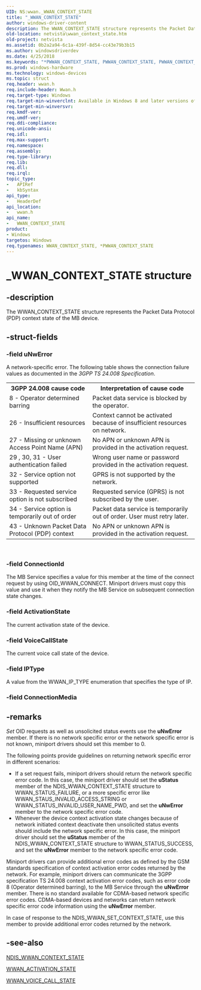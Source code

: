 ```yaml
---
UID: NS:wwan._WWAN_CONTEXT_STATE
title: "_WWAN_CONTEXT_STATE"
author: windows-driver-content
description: The WWAN_CONTEXT_STATE structure represents the Packet Data Protocol (PDP) context state of the MB device.
old-location: netvista\wwan_context_state.htm
old-project: netvista
ms.assetid: 0b2a2a94-6c1a-439f-8d54-cc43e79b3b15
ms.author: windowsdriverdev
ms.date: 4/25/2018
ms.keywords: "*PWWAN_CONTEXT_STATE, PWWAN_CONTEXT_STATE, PWWAN_CONTEXT_STATE structure pointer [Network Drivers Starting with Windows Vista], WWAN_CONTEXT_STATE, WWAN_CONTEXT_STATE structure [Network Drivers Starting with Windows Vista], WwanRef_ff03afab-0fc4-4469-8a2d-f5d2a770f08d.xml, _WWAN_CONTEXT_STATE, netvista.wwan_context_state, wwan/PWWAN_CONTEXT_STATE, wwan/WWAN_CONTEXT_STATE"
ms.prod: windows-hardware
ms.technology: windows-devices
ms.topic: struct
req.header: wwan.h
req.include-header: Wwan.h
req.target-type: Windows
req.target-min-winverclnt: Available in Windows 8 and later versions of Windows.
req.target-min-winversvr: 
req.kmdf-ver: 
req.umdf-ver: 
req.ddi-compliance: 
req.unicode-ansi: 
req.idl: 
req.max-support: 
req.namespace: 
req.assembly: 
req.type-library: 
req.lib: 
req.dll: 
req.irql: 
topic_type:
-	APIRef
-	kbSyntax
api_type:
-	HeaderDef
api_location:
-	wwan.h
api_name:
-	WWAN_CONTEXT_STATE
product:
- Windows
targetos: Windows
req.typenames: WWAN_CONTEXT_STATE, *PWWAN_CONTEXT_STATE
---
```


# _WWAN_CONTEXT_STATE structure


## -description


The WWAN_CONTEXT_STATE structure represents the Packet Data Protocol (PDP) context state of the MB
  device.


## -struct-fields




### -field uNwError

A network-specific error. The following table shows the connection failure values as documented in
     the 
     <i>3GPP TS 24.008 Specification</i>.
     

<table>
<tr>
<th>3GPP 24.008 cause code</th>
<th>Interpretation of cause code</th>
</tr>
<tr>
<td>
8 - Operator determined barring

</td>
<td>
Packet data service is blocked by the operator.

</td>
</tr>
<tr>
<td>
26 - Insufficient resources

</td>
<td>
Context cannot be activated because of insufficient resources on network.

</td>
</tr>
<tr>
<td>
27 - Missing or unknown Access Point Name (APN)

</td>
<td>
No APN or unknown APN is provided in the activation request.

</td>
</tr>
<tr>
<td>
29 , 30, 31 - User authentication failed

</td>
<td>
Wrong user name or password provided in the activation request.

</td>
</tr>
<tr>
<td>
32 - Service option not supported

</td>
<td>
GPRS is not supported by the network.

</td>
</tr>
<tr>
<td>
33 - Requested service option is not subscribed

</td>
<td>
Requested service (GPRS) is not subscribed by the user.

</td>
</tr>
<tr>
<td>
34 - Service option is temporarily out of order

</td>
<td>
Packet data service is temporarily out of order. User must retry later.

</td>
</tr>
<tr>
<td>
43 - Unknown Packet Data Protocol (PDP) context

</td>
<td>
No APN or unknown APN is provided in the activation request.

</td>
</tr>
</table>
 


### -field ConnectionId

The MB Service specifies a value for this member at the time of the connect request by using
     OID_WWAN_CONNECT. Miniport drivers must copy this value and use it when they notify the MB Service on
     subsequent connection state changes.


### -field ActivationState

The current activation state of the device.


### -field VoiceCallState

The current voice call state of the device.


### -field IPType

A value from the WWAN_IP_TYPE enumeration that specifies the type of IP.


### -field ConnectionMedia

 




## -remarks



<i>Set</i> OID requests as well as unsolicited status events use the 
    <b>uNwError</b> member. If there is no network specific error or the network specific error is not known,
    miniport drivers should set this member to 0.

The following points provide guidelines on returning network specific error in different
    scenarios:

<ul>
<li>
If a set request fails, miniport drivers should return the network specific error code. In this
      case, the miniport driver should set the 
      <b>uStatus</b> member of the NDIS_WWAN_CONTEXT_STATE structure to WWAN_STATUS_FAILURE, or a more
      specific error like WWAN_STAUS_INVALID_ACCESS_STRING or WWAN_STATUS_INVALID_USER_NAME_PWD, and set the 
      <b>uNwError</b> member to the network specific error code.

</li>
<li>
Whenever the device context activation state changes because of network initiated context deactivate
      then unsolicited status events should include the network specific error. In this case, the miniport
      driver should set the 
      <b>uStatus</b> member of the NDIS_WWAN_CONTEXT_STATE structure to WWAN_STATUS_SUCCESS, and set the 
      <b>uNwError</b> member to the network specific error code.

</li>
</ul>
Miniport drivers can provide additional error codes as defined by the GSM standards specification of
    context activation error codes returned by the network. For example, miniport drivers can communicate the
    3GPP specification TS 24.008 context activation error codes, such as error code 8 (Operator determined
    barring), to the MB Service through the 
    <b>uNwError</b> member. There is no standard available for CDMA-based network specific error codes.
    CDMA-based devices and networks can return network specific error code information using the 
    <b>uNwError</b> member.

In case of response to the NDIS_WWAN_SET_CONTEXT_STATE, use this member to provide additional error
    codes returned by the network.




## -see-also




<a href="https://msdn.microsoft.com/library/windows/hardware/ff567906">NDIS_WWAN_CONTEXT_STATE</a>



<a href="https://msdn.microsoft.com/library/windows/hardware/ff571197">WWAN_ACTIVATION_STATE</a>



<a href="https://msdn.microsoft.com/library/windows/hardware/ff571256">WWAN_VOICE_CALL_STATE</a>
 

 

